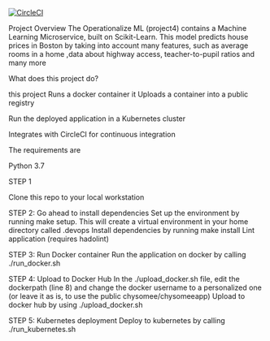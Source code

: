 [![CircleCI](https://dl.circleci.com/status-badge/img/gh/chysomee/DevOps_Microservices/tree/master.svg?style=svg)](https://dl.circleci.com/status-badge/redirect/gh/chysomee/DevOps_Microservices/tree/master)

Project Overview
The Operationalize ML (project4) contains a Machine Learning Microservice, built on Scikit-Learn. This model predicts house prices in Boston by taking into account many features, such as average rooms in a home ,data about highway access, teacher-to-pupil ratios and many more

What does this project do?

this project Runs a docker container
it Uploads a container into a public registry 

Run the deployed application in a Kubernetes cluster

Integrates with CircleCI for continuous integration

The requirements are

Python 3.7

STEP 1

Clone this repo to your local workstation

STEP 2: Go ahead to install dependencies
Set up the environment by running make setup. This will create a virtual environment in your home directory called .devops
Install dependencies by running make install
Lint application (requires hadolint)

STEP 3: Run Docker container
Run the application on docker by calling ./run_docker.sh

STEP 4: Upload to Docker Hub
In the ./upload_docker.sh file, edit the dockerpath (line 8) and change the docker username to a personalized one (or leave it as is, to use the public chysomee/chysomeeapp)
Upload to docker hub by using ./upload_docker.sh

STEP 5: Kubernetes deployment
Deploy to kubernetes by calling ./run_kubernetes.sh
